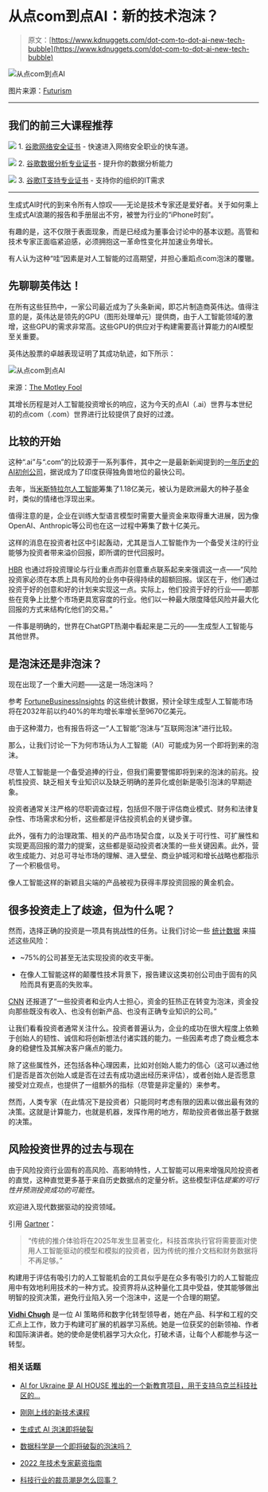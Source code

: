 # 从点com到点AI：新的技术泡沫？

> 原文：[https://www.kdnuggets.com/dot-com-to-dot-ai-new-tech-bubble](https://www.kdnuggets.com/dot-com-to-dot-ai-new-tech-bubble)

![从点com到点AI](../Images/fe77f39c34aad900c3da9b7ad9a7ac78.png)

图片来源：[Futurism](https://futurism.com/ai-dot-com-bubble)

* * *

## 我们的前三大课程推荐

![](../Images/0244c01ba9267c002ef39d4907e0b8fb.png) 1\. [谷歌网络安全证书](https://www.kdnuggets.com/google-cybersecurity) - 快速进入网络安全职业的快车道。

![](../Images/e225c49c3c91745821c8c0368bf04711.png) 2\. [谷歌数据分析专业证书](https://www.kdnuggets.com/google-data-analytics) - 提升你的数据分析能力

![](../Images/0244c01ba9267c002ef39d4907e0b8fb.png) 3\. [谷歌IT支持专业证书](https://www.kdnuggets.com/google-itsupport) - 支持你的组织的IT需求

* * *

生成式AI时代的到来令所有人惊叹——无论是技术专家还是爱好者。关于如何乘上生成式AI浪潮的报告和手册层出不穷，被誉为行业的“iPhone时刻”。

有趣的是，这不仅限于表面现象，而是已经成为董事会讨论中的基本议题。高管和技术专家正面临紧迫感，必须拥抱这一革命性变化并加速业务增长。

有人认为这种“哇”因素是对人工智能的过高期望，并担心重蹈点com泡沫的覆辙。

## 先聊聊英伟达！

在所有这些狂热中，一家公司最近成为了头条新闻，即芯片制造商英伟达。值得注意的是，英伟达是领先的GPU（图形处理单元）提供商，由于人工智能领域的激增，这些GPU的需求非常高。这些GPU的供应对于构建需要高计算能力的AI模型至关重要。

英伟达股票的卓越表现证明了其成功轨迹，如下所示：

![从点com到点AI](../Images/b879f48842cd01aec22d63a865422cc7.png)

来源：[The Motley Fool](https://www.fool.com/investing/2024/03/28/2-reasons-to-buy-nvidia-stock-like-theres-no-tomor/)

其增长历程是对人工智能投资增长的响应，这为今天的点AI（.ai）世界与本世纪初的点com（.com）世界进行比较提供了良好的过渡。

## 比较的开始

这种“.ai”与“.com”的比较源于一系列事件，其中之一是最新新闻提到的[一年历史的AI初创公司](https://techcrunch.com/2024/01/26/ola-founder-ai-startup-krutrim-unicorn-in-50m-funding)，据说成为了印度获得独角兽地位的最快公司。

去年，当[米斯特拉尔人工智能](https://edition.cnn.com/2023/07/23/business/ai-vc-investment-dot-com-bubble/index.html)筹集了1.18亿美元，被认为是欧洲最大的种子基金时，类似的情绪也浮现出来。

值得注意的是，企业在训练大型语言模型时需要大量资金来取得重大进展，因为像OpenAI、Anthropic等公司也在这一过程中筹集了数十亿美元。

这样的消息在投资者社区中引起轰动，尤其是当人工智能作为一个备受关注的行业能够为投资者带来溢价回报，即所谓的世代回报时。

[HBR](https://hbr.org/1998/11/how-venture-capital-works) 也通过将投资理论与行业重点而非创意重点联系起来来强调这一点——“风险投资家必须在本质上具有风险的业务中获得持续的超额回报。误区在于，他们通过投资于好的创意和好的计划来实现这一点。实际上，他们投资于好的行业——即那些在竞争上比整个市场更具宽容度的行业。他们以一种最大限度降低风险并最大化回报的方式来结构化他们的交易。”

一件事是明确的，世界在ChatGPT热潮中看起来是二元的——生成型人工智能与其他世界。

## 是泡沫还是非泡沫？

现在出现了一个重大问题——这是一场泡沫吗？

参考 [FortuneBusinessInsights](https://www.fortunebusinessinsights.com/generative-ai-market-107837) 的这些统计数据，预计全球生成型人工智能市场将在2032年前以约40%的年均增长率增长至9670亿美元。

由于这种潜力，也有报告将这一“人工智能”泡沫与“互联网泡沫”进行比较。

那么，让我们讨论一下为何市场认为人工智能（AI）可能成为另一个即将到来的泡沫。

尽管人工智能是一个备受追捧的行业，但我们需要警惕即将到来的泡沫的前兆。投机性投资、缺乏相关专业知识以及缺乏明确的差异化或创新是吸引泡沫的早期迹象。

投资者通常关注严格的尽职调查过程，包括但不限于评估商业模式、财务和法律复杂性、市场需求和分析，这些都是评估投资机会的关键步骤。

此外，强有力的治理政策、相关的产品市场契合度，以及关于可行性、可扩展性和实现更高回报的潜力的提案，这些都是驱动投资者决策的一些关键因素。此外，营收生成能力、对总可寻址市场的理解、进入壁垒、商业护城河和增长战略也都指示了一个积极信号。

像人工智能这样的新颖且尖端的产品被视为获得丰厚投资回报的黄金机会。

## 很多投资走上了歧途，但为什么呢？

然而，选择正确的投资是一项具有挑战性的任务。让我们讨论一些 [统计数据](https://www.luisazhou.com/blog/startup-failure-statistics/) 来描述这些风险：

+   ~75%的公司甚至无法实现投资的收支平衡。

+   在像人工智能这样的颠覆性技术背景下，报告建议这类初创公司由于固有的风险而具有更高的失败率。

[CNN](https://edition.cnn.com/2023/07/23/business/ai-vc-investment-dot-com-bubble/index.html) 还报道了“一些投资者和业内人士担心，资金的狂热正在转变为泡沫，资金投向那些既没有收入、也没有创新产品、也没有正确专业知识的公司。”

让我们看看投资者通常关注什么。投资者普遍认为，企业的成功在很大程度上依赖于创始人的韧性、诚信和将创新想法付诸实践的能力。一些因素考虑了商业概念本身的稳健性及其解决客户痛点的能力。

除了这些属性外，还包括各种心理因素，比如对创始人能力的信心（这可以通过他们是否是首次创始人或是否在过去有成功退出经历来评估），或者创始人是否愿意接受对立观点，也提供了一组额外的指标（尽管是非定量的）来参考。

然而，人类专家（在此情况下是投资者）只能同时考虑有限的因素以做出最有效的决策。这就是计算能力，也就是机器，发挥作用的地方，帮助投资者做出基于数据的决策。

## 风险投资世界的过去与现在

由于风险投资行业固有的高风险、高影响特性，人工智能可以用来增强风险投资者的直觉，这种直觉更多基于来自历史数据点的定量分析。这些模型评估*提案的可行性并预测投资成功的可能性*。

欢迎进入现代数据驱动的投资领域。

引用 [Gartner](https://www.gartner.com/en/newsroom/press-releases/2021-03-10-gartner-says-tech-investors-will-prioritize-data-science-and-artificial-intelligence-above-gut-feel-for-investment-decisions-by-20250)：

> “传统的推介体验将在2025年发生显著变化，科技首席执行官将需要面对使用人工智能驱动的模型和模拟的投资者，因为传统的推介文档和财务数据将不再足够。”

构建用于评估有吸引力的人工智能机会的工具似乎是在众多有吸引力的人工智能应用中有效地利用技术的一种方式。投资界将从这种量化工具中受益，使其能够做出明智的投资决策，避免行业陷入另一个泡沫中，这是一个合理的期望。

**[Vidhi Chugh](https://vidhi-chugh.medium.com/)** 是一位 AI 策略师和数字化转型领导者，她在产品、科学和工程的交汇点上工作，致力于构建可扩展的机器学习系统。她是一位获奖的创新领袖、作者和国际演讲者。她的使命是使机器学习大众化，打破术语，让每个人都能参与这一转型。

### 相关话题

+   [AI for Ukraine 是 AI HOUSE 推出的一个新教育项目，用于支持乌克兰科技社区的…](https://www.kdnuggets.com/2022/08/ai-house-ai-ukraine-new-educational-project-support-ukrainian-tech-community.html)

+   [刚刚上线的新技术课程](https://www.kdnuggets.com/new-tech-courses-that-have-just-landed)

+   [生成式 AI 泡沫即将破裂](https://www.kdnuggets.com/the-generative-ai-bubble-will-burst-soon)

+   [数据科学是一个即将破裂的泡沫吗？](https://www.kdnuggets.com/is-data-science-a-bubble-waiting-to-burst)

+   [2022 年技术专家薪资指南](https://www.kdnuggets.com/2022/07/simple-salary-guide-tech-experts-2022.html)

+   [科技行业的裁员潮是怎么回事？](https://www.kdnuggets.com/2023/02/layoffs-tech.html)
